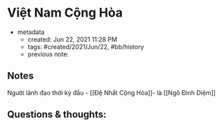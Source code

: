 # Việt Nam Cộng Hòa

- metadata
	- created: Jun 22, 2021 11:28 PM 
	- tags: #created/2021/Jun/22, #bb/history
	- previous note:

## Notes
Người lãnh đạo thời kỳ đầu - [[Đệ Nhất Cộng Hòa]]-  là [[Ngô Đình Diệm]]

## Questions & thoughts:

